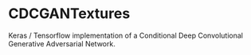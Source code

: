 # CDCGANTextures
Keras / Tensorflow implementation of a Conditional Deep Convolutional Generative Adversarial Network.
